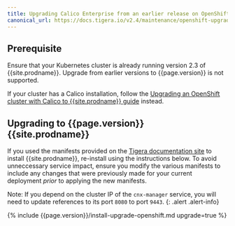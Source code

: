 ```yaml
---
title: Upgrading Calico Enterprise from an earlier release on OpenShift
canonical_url: https://docs.tigera.io/v2.4/maintenance/openshift-upgrade-tsee
---
```


## Prerequisite

Ensure that your Kubernetes cluster is already running version 2.3 of {{site.prodname}}. Upgrade from earlier versions to {{page.version}} is not supported.

If your cluster has a Calico installation, follow the [Upgrading an OpenShift cluster with Calico to {{site.prodname}} guide](/{{page.version}}/getting-started/openshift/upgrade-ee)
instead.

## Upgrading to {{page.version}} {{site.prodname}}

If you used the manifests provided on the [Tigera documentation site](https://docs.tigera.io/)
to install {{site.prodname}}, re-install using the instructions below. To avoid unneccessary service impact, ensure you modify the various
manifests to include any changes that were previously made for your current deployment *prior* to applying the new
manifests.

Note: If you depend on the cluster IP of the `cnx-manager` service, you will need to update references to its port `8080` to
port `9443`.
{: .alert .alert-info}

{% include {{page.version}}/install-upgrade-openshift.md upgrade=true %}
